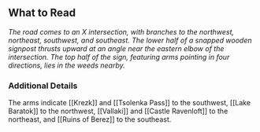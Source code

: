 ## What to Read
*The road comes to an X intersection, with branches to the northwest, northeast, southwest, and southeast. The lower half of a snapped wooden signpost thrusts upward at an angle near the eastern elbow of the intersection. The top half of the sign, featuring arms pointing in four directions, lies in the weeds nearby.*

### Additional Details

The arms indicate [[Krezk]] and [[Tsolenka Pass]] to the southwest, [[Lake Baratok]] to the northwest, [[Vallaki]] and [[Castle Ravenloft]] to the northeast, and [[Ruins of Berez]] to the southeast.

